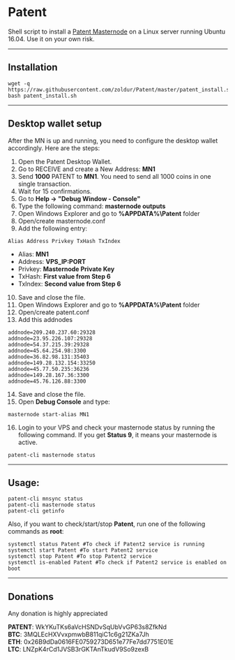 # Patent
Shell script to install a [Patent Masternode](https://patent.world/) on a Linux server running Ubuntu 16.04. Use it on your own risk.
***

## Installation
```
wget -q https://raw.githubusercontent.com/zoldur/Patent/master/patent_install.sh
bash patent_install.sh
```
***

## Desktop wallet setup  

After the MN is up and running, you need to configure the desktop wallet accordingly. Here are the steps:  
1. Open the Patent Desktop Wallet.  
2. Go to RECEIVE and create a New Address: **MN1**  
3. Send **1000** PATENT to **MN1**. You need to send all 1000 coins in one single transaction.
4. Wait for 15 confirmations.  
5. Go to **Help -> "Debug Window - Console"**  
6. Type the following command: **masternode outputs**  
7. Open Windows Explorer and go to **%APPDATA%\Patent** folder
8. Open/create masternode.conf
9. Add the following entry:
```
Alias Address Privkey TxHash TxIndex
```
* Alias: **MN1**
* Address: **VPS_IP:PORT**
* Privkey: **Masternode Private Key**
* TxHash: **First value from Step 6**
* TxIndex:  **Second value from Step 6**
10. Save and close the file.
11. Open Windows Explorer and go to **%APPDATA%\Patent** folder
12. Open/create patent.conf
13. Add this addnodes 
```
addnode=209.240.237.60:29328
addnode=23.95.226.107:29328
addnode=54.37.215.39:29328
addnode=45.64.254.98:3300
addnode=36.82.98.131:35403
addnode=149.28.132.154:33250
addnode=45.77.50.235:36236
addnode=149.28.167.36:3300
addnode=45.76.126.88:3300
```
14. Save and close the file.
15. Open **Debug Console** and type:
```
masternode start-alias MN1
```
16. Login to your VPS and check your masternode status by running the following command. If you get **Status 9**, it means your masternode is active.
```
patent-cli masternode status
```
***

## Usage:
```
patent-cli mnsync status
patent-cli masternode status  
patent-cli getinfo
```
Also, if you want to check/start/stop **Patent**, run one of the following commands as **root**:

```
systemctl status Patent #To check if Patent2 service is running
systemctl start Patent #To start Patent2 service
systemctl stop Patent #To stop Patent2 service
systemctl is-enabled Patent #To check if Patent2 service is enabled on boot
```  
***

## Donations

Any donation is highly appreciated

**PATENT**: WkYKuTKs6aVcHSNDvSqUbVvGP63s8ZfkNd  
**BTC**: 3MQLEcHXVvxpmwbB811qiC1c6g21ZKa7Jh  
**ETH**: 0x26B9dDa0616FE0759273D651e77Fe7dd7751E01E  
**LTC**: LNZpK4rCd1JVSB3rGKTAnTkudV9So9zexB  
